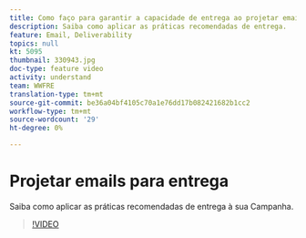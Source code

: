 ```yaml
---
title: Como faço para garantir a capacidade de entrega ao projetar emails?
description: Saiba como aplicar as práticas recomendadas de entrega.
feature: Email, Deliverability
topics: null
kt: 5095
thumbnail: 330943.jpg
doc-type: feature video
activity: understand
team: WWFRE
translation-type: tm+mt
source-git-commit: be36a04bf4105c70a1e76dd17b082421682b1cc2
workflow-type: tm+mt
source-wordcount: '29'
ht-degree: 0%

---
```



# Projetar emails para entrega

Saiba como aplicar as práticas recomendadas de entrega à sua Campanha.

>[!VIDEO](https://video.tv.adobe.com/v/330943?quality=12)
